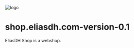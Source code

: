 ![logo](https://user-images.githubusercontent.com/25233962/183375595-fe5420c9-9725-4c66-b1f3-bebd5bd97e7e.png)
# shop.eliasdh.com-version-0.1
EliasDH Shop is a webshop.